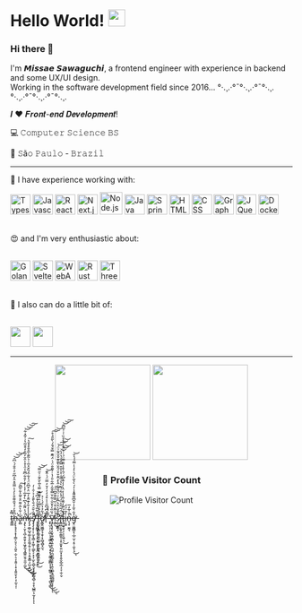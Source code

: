 <!-- in your header -->
<link rel="stylesheet" href="https://cdn.jsdelivr.net/gh/devicons/devicon@latest/devicon.min.css">

# Hello World! <img src="https://media.tenor.com/CKA21kCjN3QAAAAi/ali-yalniz-world-is-spinning.gif" width="30px">
### Hi there 👋

<p>
   I'm 𝙈𝙞𝙨𝙨𝙖𝙚 𝙎𝙖𝙬𝙖𝙜𝙪𝙘𝙝𝙞, a frontend engineer with experience in backend and some UX/UI design. </br>
   Working in the software development field since 2016... 
   °·.¸.·°¯°·.¸.·°¯°·.¸.°·.¸.·°¯°·.¸.·°¯°·.¸.
 </p>

𝑰 ❤️ 𝑭𝒓𝒐𝒏𝒕-𝒆𝒏𝒅 𝑫𝒆𝒗𝒆𝒍𝒐𝒑𝒎𝒆𝒏𝒕!

:computer: 𝙲𝚘𝚖𝚙𝚞𝚝𝚎𝚛 𝚂𝚌𝚒𝚎𝚗𝚌𝚎 𝙱𝚂  </br>

:pushpin: 𝚂ã𝚘 𝙿𝚊𝚞𝚕𝚘 - 𝙱𝚛𝚊𝚣𝚒𝚕


---
💼 I have experience working with:

<p>          
  <img src="https://cdn.jsdelivr.net/gh/devicons/devicon/icons/typescript/typescript-original.svg" height="36" alt="Typescript" title="Typescript"/>
  <img src="https://cdn.jsdelivr.net/gh/devicons/devicon/icons/javascript/javascript-original.svg" height="36" alt="Javascript" title="Javascript"/>
  <img src="https://cdn.jsdelivr.net/gh/devicons/devicon/icons/react/react-original.svg" height="36" alt="ReactJS" title="ReactJS"/>
  <img src="https://github.com/up-for-grabs/up-for-grabs.net/assets/139565234/53ea0a94-f08f-422f-8b88-9cee8737c53e" height="36" alt="Next.js" title="Next.js"/>       
  <img src="https://cdn.jsdelivr.net/gh/devicons/devicon/icons/nodejs/nodejs-original.svg" height="40" alt="Node.js" title="Node.js"/>
  <img src="https://cdn.jsdelivr.net/gh/devicons/devicon/icons/java/java-original.svg" height="36" alt="Java" title="Java"/>
  <img src="https://cdn.jsdelivr.net/gh/devicons/devicon/icons/spring/spring-original.svg" height="36" alt="Spring" title="Spring"/>
  <img src="https://cdn.jsdelivr.net/gh/devicons/devicon/icons/html5/html5-original.svg" height="36" alt="HTML" title="HTML"/>
  <img src="https://cdn.jsdelivr.net/gh/devicons/devicon/icons/css3/css3-original.svg" height="36" alt="CSS" title="CSS"/>
  <img width="36" src="https://user-images.githubusercontent.com/25181517/192107856-aa92c8b1-b615-47c3-9141-ed0d29a90239.png" alt="GraphQL" title="GraphQL"/>
  <img src="https://cdn.jsdelivr.net/gh/devicons/devicon/icons/jquery/jquery-original.svg" height="36" alt="JQuery" title="Jquery"/>     
  <img src="https://cdn.jsdelivr.net/gh/devicons/devicon/icons/docker/docker-plain.svg" height="36" alt="Docker" title="Docker"/>    
</p>
<br>
😍 and I'm very enthusiastic about:
<p>
  <br>
  <img width="36" src="https://cdn.jsdelivr.net/gh/devicons/devicon@latest/icons/go/go-original.svg" alt="Golang" title="Golang"/>
  <img width="36" src="https://cdn.jsdelivr.net/gh/devicons/devicon/icons/svelte/svelte-original.svg" alt="Svelte" title="Svelte"/>
  <img width="36" height="36" src="https://user-images.githubusercontent.com/25181517/188324036-d704ac9a-6e61-4722-b978-254b25b61bed.png" alt="WebAssembly" title="WebAssembly"/>
  <img width="36" height="36" src="https://github.com/up-for-grabs/up-for-grabs.net/assets/139565234/bf1c680b-e389-4619-ad37-04016bee7430" alt="Rust" title="Rust" style="background:white"/>
  <img width="36" height="36" src="https://github.com/up-for-grabs/up-for-grabs.net/assets/139565234/79e7b8db-5590-4bd2-b27a-c9d376c9489b" background="white" alt="Three.js" title="Three.js"/>
</p>
<br>
🎨 I also can do a little bit of:
<p>
  <br>
  <img width="36" src="https://cdn.jsdelivr.net/gh/devicons/devicon/icons/figma/figma-original.svg" />
  <img width="36" src="https://cdn.jsdelivr.net/gh/devicons/devicon/icons/gimp/gimp-original.svg" />   
</p>

---

<p align="center">
  <img src="https://github-readme-stats-git-masterrstaa-rickstaa.vercel.app/api/top-langs/?username=msawaguchi&bg_color=30,450825,96023d&layout=compact&langs_count=8&theme=omni" height="170em">
  <img src="https://github-readme-stats.vercel.app/api?username=msawaguchi&theme=omni&bg_color=30,96023d,450825" height="170em">
</p>

<div align="center">
  <h3><b>📍 Profile Visitor Count</b></h3>
</div>

<p align="center">
  <img
    src="https://profile-counter.glitch.me/msawaguchi/count.svg"
    alt="Profile Visitor Count"
  />
</p>

t̴͍͇̲̿̽h̶̨̨̢̧̡̧͙͎̦͇͕̤̘̖͕̯̮̠̣̫̜͉͕̭̯̦̩̟͎̭͍̮̖̙͔̦̰̖̩̜͆̑̄̒́́̌̑͌̌̀̀̒̾̿̎̽̂̓͆̋̒̇̄̐́͗͆̑̕͘͘͝͝͝ȁ̶̙̻͗͋̀̃̇͌̈͒̌̃͐͋̂͆͂͘͠ņ̶̡̢̹̮͕͉̪̜͍͈̟̥͖͓̰͉̘̳͍̮̱̦̱̫̦̼̮̍̈́͐̈͌́͛͆̀̓̄̅̇̒̾̓͐̓̑͋͆̅̾̈̾̊͐̑̆̓̅̊̒͒̆͂̔͗̍͂̽͋͘̕̚̕͜͜͜͜͝͝͝͠ͅk̵̡̨̡̛̼̲̠̺̘͚͉̞̯̯̰̗͍̩̞̹͉͎͈̝̳̣̗̺͔͈̺̾̾̓͋̍͊͂̊̓̅̈͐͒͆̑̈́̓͋̂́̏̌̽̅͗̇͛̃͊̀̅̊̄̊̽̌̔͜͜͠ş̸̡̡̧̛̞̩͎̫͔̖͇̣͓͚̦̹̳̙̗͙͕̦̫̙̠̻̖̬̟̝̲̙̻̘̻̹̥̝̖̺̳̣͕̫̩̙͒̅͗̄̑̈́̐̀̄̄̒̉͗̑͑̒͘̚̕ͅͅͅ ̶̧̧̨͈͇͓̩̠̩̝̠̞̟̹̥̝̝̭̣̞̳̞̗̖̝̯̭̌̆̀͂̅̒̄̀̾̄͐͆͛͘͘͘͜͝f̶̡̧̬͕̯̪̝͚̘͍̬͖̹͙̙͚̣͉͓̱͉̭̝̗̏̊͒̆̿̒̑̓͌̑͊̿̔̅̀̆̂͂̇̍̋̿͘̕͜͝͝ơ̸̢̛͇̭͖͇̗̘̩̬̦̟̻̘̻͓̫͉̇́͋̉̔̏́͗̇̉̚̕̚ŕ̶̘̑͐͆̍͆̋͗̾͒̉̒̓̒̆̓̿̈́͗̂͊͝ ̶̧̢̤̜̗̣̖̺̜͉̩͇͕͍̺͓̣͓͙̹̰͚͕̳̻͙̝̘̪̳̠̣̥̝̣̪͍̘͇́͋͗̒̕͜͜͜ͅṽ̷̧̡̢̧̢̛͓̮̝͚͙̻͔͍̠̙̪͖̣̪̼̠͇͉̥͔̦͍͉̻͔͍̲̼̻̲͍̞͓̩̠͐̏̏̀̔̌̆͗͋̌̿̌͋̇̅͋̎͑̔̇͐͌̐̈́͑̈́͂͊̿̌́̐́̀͂̎̉̊̕͠͠͝ͅͅī̵͕̻̉͐͌̇̌͗̏̿̋̃̌͆̈́̚͘͜͠ͅṣ̷̛̰̹̬͇͙͐͛̂̎̀̂̈̀͆̽̍͑̈́̌̋̃̇̂̀̽̑̂̆̊̈́̑̆̀͊̑͊̐̆̂̃͗̈́̚͘͝͠͝͝ĭ̶̢͇͖͕̰̟̼̣͇͈̹̩̥̮̬̟͍̤̫͓̝̝̯̩̬̲̞̲̣͔̞̣̫̹̬͗̈́̅̈̌͛̍́̈́̾̃͑́͊̀̔͑̃̆͑̊͐̐̑̿̂̀̍̔̓̀͘͘̕͘͝͝͝t̷̢̡̛̯̟̬̹̗͔͎͖̜͉̓̊́̈͊̓̃̐̃͛̾̓̈̔̓̒͊̌͆́́̑̇̊̾̎̄̿̈́͗͗̀̂̂͑̉͐̊̏͑͗͐̅͆̄̚͜͝͝͠i̶̹̯͍̒̃̈́̈́ǹ̶̨̧̜̮̰͉̐̍̅̓̅̚g̶̞̤͚̪͇͙̦̲̠̫͔͔̥̣̼̝̦̘̓͋͛͂̒̍̄̂͆͌͌̽̾̒́̀̔̃̀̈́͐͐̒̾̿́́̔̄͘̕͜͝ͅ
